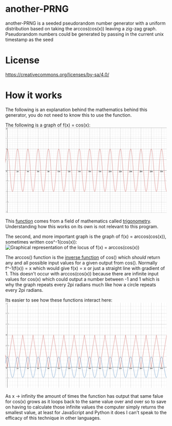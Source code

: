 # another-PRNG
another-PRNG is a seeded pseudorandom number generator with a uniform distribution based on taking the arccos(cos(x)) leaving a zig-zag graph.
Pseudorandom numbers could be generated by passing in the current unix timestamp as the seed

# License
https://creativecommons.org/licenses/by-sa/4.0/


# How it works

The following is an explanation behind the mathematics behind this generator, you do not need to know this to use the function.

The following is a graph of f(x) = cos(x):
![Graphical representation of the locus of f(x) = cos(x)](/graphs/cos(x).png)

This [function](https://en.wikipedia.org/wiki/Function_(mathematics)) comes from a field of mathematics called [trigonometry](https://en.wikipedia.org/wiki/Trigonometry). Understanding how this works on its own is not relevant to this program.

The second, and more important graph is the graph of f(x) = arccos(cos(x)), sometimes written cos^-1(cos(x)):
![Graphical representation of the locus of f(x) = arccos(cos(x))](/graphs/arccos(cos(x)).png)

The arccos() function is the [inverse function](https://en.wikipedia.org/wiki/Function_(mathematics)#Inverse_and_implicit_functions) of cos() which *should* return any and all possible input values for a given output from cos(). Normally f^-1(f(x)) = x which would give f(x) = x or just a straight line with gradient of 1. This doesn't occur with arccos(cos(x)) because there are infinite input values for cos(x) which could output a number between -1 and 1 which is why the graph repeats every 2pi radians much like how a circle repeats every 2pi radians.

Its easier to see how these functions interact here:
![Graphical representation of the loci of f(x) = arccos(cos(x)) and f(x) = cos(x)](/graphs/both.png)

As x -> infinity the amount of times the function has output that same falue for cos(x) grows as it loops back to the same value over and over so to save on having to calculate those infinite values the computer simply returns the smallest value, at least for JavaScript and Python it does I can't speak to the efficacy of this technique in other languages.
